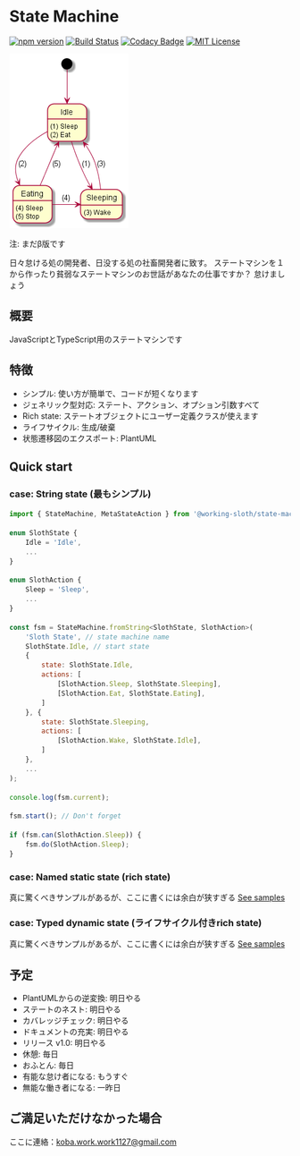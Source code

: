 # State Machine

[![npm version](https://badge.fury.io/js/%40working-sloth%2Fstate-machine.svg)](https://badge.fury.io/js/%40working-sloth%2Fstate-machine)
[![Build Status](https://travis-ci.org/work-work-komei/node.state-machine.svg?branch=develop)](https://travis-ci.org/work-work-komei/node.state-machine)
[![Codacy Badge](https://api.codacy.com/project/badge/Grade/03db41b395194a168573c9b647f9db24)](https://app.codacy.com/app/work-work-komei/node.state-machine?utm_source=github.com&utm_medium=referral&utm_content=work-work-komei/node.state-machine&utm_campaign=Badge_Grade_Dashboard)
[![MIT License](http://img.shields.io/badge/license-MIT-blue.svg?style=flat)](LICENSE)

![StateMachine](samples/1.quick-start/state.png)

注: まだβ版です

日々怠ける処の開発者、日没する処の社畜開発者に致す。
ステートマシンを１から作ったり貧弱なステートマシンのお世話があなたの仕事ですか？
怠けましょう

## 概要
 JavaScriptとTypeScript用のステートマシンです

## 特徴
- シンプル: 使い方が簡単で、コードが短くなります
- ジェネリック型対応: ステート、アクション、オプション引数すべて
- Rich state: ステートオブジェクトにユーザー定義クラスが使えます
- ライフサイクル: 生成/破棄
- 状態遷移図のエクスポート: PlantUML

## Quick start

### case: String state (最もシンプル)
```js
import { StateMachine, MetaStateAction } from '@working-sloth/state-machine';

enum SlothState {
    Idle = 'Idle',
    ...
}

enum SlothAction {
    Sleep = 'Sleep',
    ...
}

const fsm = StateMachine.fromString<SlothState, SlothAction>(
    'Sloth State', // state machine name
    SlothState.Idle, // start state
    {
        state: SlothState.Idle,
        actions: [
            [SlothAction.Sleep, SlothState.Sleeping],
            [SlothAction.Eat, SlothState.Eating],
        ]
    }, {
        state: SlothState.Sleeping,
        actions: [
            [SlothAction.Wake, SlothState.Idle],
        ]
    },
    ...
);

console.log(fsm.current);

fsm.start(); // Don't forget

if (fsm.can(SlothAction.Sleep)) {
    fsm.do(SlothAction.Sleep);
}
```

### case: Named static state (rich state)
 真に驚くべきサンプルがあるが、ここに書くには余白が狭すぎる
 [See samples](samples)

### case: Typed dynamic state (ライフサイクル付きrich state)
 真に驚くべきサンプルがあるが、ここに書くには余白が狭すぎる
 [See samples](samples)

## 予定
- PlantUMLからの逆変換: 明日やる
- ステートのネスト: 明日やる
- カバレッジチェック: 明日やる
- ドキュメントの充実: 明日やる
- リリース v1.0: 明日やる
- 休憩: 毎日
- おふとん: 毎日
- 有能な怠け者になる: もうすぐ
- 無能な働き者になる: 一昨日

## ご満足いただけなかった場合
 ここに連絡：koba.work.work1127@gmail.com
